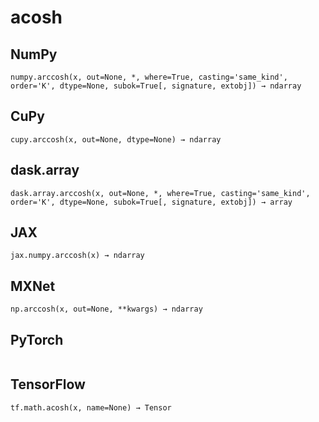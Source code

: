 # acosh

## NumPy

```
numpy.arccosh(x, out=None, *, where=True, casting='same_kind', order='K', dtype=None, subok=True[, signature, extobj]) → ndarray
```

## CuPy

```
cupy.arccosh(x, out=None, dtype=None) → ndarray
```

## dask.array

```
dask.array.arccosh(x, out=None, *, where=True, casting='same_kind', order='K', dtype=None, subok=True[, signature, extobj]) → array
```

## JAX

```
jax.numpy.arccosh(x) → ndarray
```

## MXNet

```
np.arccosh(x, out=None, **kwargs) → ndarray
```

## PyTorch

```

```

## TensorFlow

```
tf.math.acosh(x, name=None) → Tensor
```
